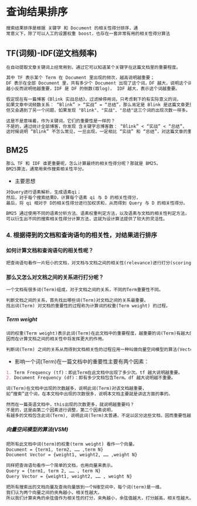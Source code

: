 # 查询结果排序
```md
搜索结果排序是根据 关键字 和 Document 的相关性得分排序，通
常意义下，除了可以人工的设置权重 boost，也存在一套非常有用的相关性得分算法
```

## TF(词频)-IDF(逆文档频率) 
```md
在自动提取文章关键词上经常用到，通过它可以知道某个关键字在这篇文档里的重要程度。
```
```md
其中 TF 表示某个 Term 在 Document 里出现的频次，越高说明越重要；
DF 表示在全部 Document 里，共有多少个 Document 出现了这个词，DF 越大，说明这个词很常见，并不重要，
越小反而说明他越重要，IDF 是 DF 的倒数(取log)， IDF 越大，表示这个词越重要。
```
```md
假定现在有一篇博客《Blink 实战总结》，过滤掉停用词，只考虑剩下的有实际意义的词，
如果文章中词频数关系： “Blink” > “实战” = “总结”，那么肯定是 Blink 是这篇文章更重要的关键字。
但又会遇到了另一个问题，如果发现 "Blink"、"实战"、"总结"这三个词的出现次数一样多。

这是不是意味着，作为关键词，它们的重要性是一样的？
不是的，通过统计全部博客，你发现 含关键字总博客数： “Blink” < “实战” < “总结”，
这时候说明 “Blink” 不怎么常见，一旦出现，一定相比 “实战” 和 “总结”，对这篇文章的重要性更大。
```
## BM25
```md
那么 TF 和 IDF 谁更重要呢，怎么计算最终的相关性得分呢？那就是 BM25。
BM25算法，通常用来作搜索相关性平分。
```
* 主要思想
```md
对Query进行语素解析，生成语素qi；
然后，对于每个搜索结果D，计算每个语素 qi 与 D 的相关性得分，
最后，将 qi 相对于 D的相关性得分进行加权求和，从而得到 Query 与 D 的相关性得分。
```
```md
BM25 通过使用不同的语素分析方法、语素权重判定方法，以及语素与文档的相关性判定方法，
可以衍生出不同的搜索相关性得分计算方法，这就为设计算法提供了较大的灵活性。
```
### 4. 根据得到的文档和查询语句的相关性，对结果进行排序
#### 如何计算文档和查询语句的相关性呢？
```md
把查询语句看作一片短小的文档，对文档与文档之间的相关性(relevance)进行打分(scoring)，分数高的相关性好，就应该排在前面。
```
#### 那么又怎么对文档之间的关系进行打分呢？
```md
一个文档有很多词(Term)组成，对于文档之间的关系，不同的Term重要性不同。

判断文档之间的关系，首先找出哪些词(Term)对文档之间的关系最重要。
找出词(Term) 对文档的重要性的过程称为计算词的权重(Term weight) 的过程。
```
##### Term weight
```md
词的权重(Term weight)表示此词(Term)在此文档中的重要程度，越重要的词(Term)有越大的权重(Term weight)，
因而在计算文档之间的相关性中将发挥更大的作用。

判断词(Term) 之间的关系从而得到文档相关性的过程应用一种叫做向量空间模型的算法(Vector Space Model) 。
```
* 影响一个词(Term)在一篇文档中的重要性主要有两个因素：
```md
1. Term Frequency (tf)：即此Term在此文档中出现了多少次。tf 越大说明越重要。
2. Document Frequency (df)：即有多少文档包含Term。df 越大说明越不重要。
```
```md
词(Term)在文档中出现的次数越多，说明此词(Term)对该文档越重要，
如“搜索”这个词，在本文档中出现的次数很多，说明本文档主要就是讲这方面的事的。

然而在一篇英语文档中，this出现的次数更多，就说明越重要吗？
不是的，这是由第二个因素进行调整，第二个因素说明，
有越多的文档包含此词(Term), 说明此词(Term)太普通，不足以区分这些文档，因而重要性越低。
```
##### 向量空间模型的算法(VSM)
```md
把所有此文档中词(term)的权重(term weight) 看作一个向量。
Document = {term1, term2, …… ,term N}
Document Vector = {weight1, weight2, …… ,weight N}
```
```md
同样把查询语句看作一个简单的文档，也用向量来表示。
Query = {term1, term 2, …… , term N}
Query Vector = {weight1, weight2, …… , weight N}
```
```md
把所有搜索出的文档向量及查询向量放到一个N维空间中，每个词(term)是一维。
我们认为两个向量之间的夹角越小，相关性越大。
所以我们计算夹角的余弦值作为相关性的打分，夹角越小，余弦值越大，打分越高，相关性越大。
```